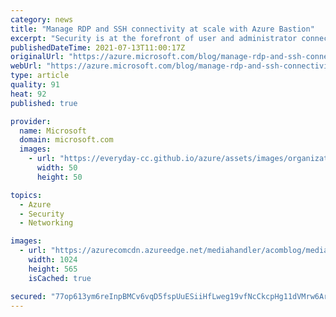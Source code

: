 ```yaml
---
category: news
title: "Manage RDP and SSH connectivity at scale with Azure Bastion"
excerpt: "Security is at the forefront of user and administrator connectivity to cloud services. As enterprises continue to move mission-critical applications to the Cloud, the need for secure, scalable, and reliable remote public connectivity and jumpbox services increases."
publishedDateTime: 2021-07-13T11:00:17Z
originalUrl: "https://azure.microsoft.com/blog/manage-rdp-and-ssh-connectivity-at-scale-with-azure-bastion/"
webUrl: "https://azure.microsoft.com/blog/manage-rdp-and-ssh-connectivity-at-scale-with-azure-bastion/"
type: article
quality: 91
heat: 92
published: true

provider:
  name: Microsoft
  domain: microsoft.com
  images:
    - url: "https://everyday-cc.github.io/azure/assets/images/organizations/microsoft.com-50x50.jpg"
      width: 50
      height: 50

topics:
  - Azure
  - Security
  - Networking

images:
  - url: "https://azurecomcdn.azureedge.net/mediahandler/acomblog/media/Default/blog/a380e21f-b1a6-457b-94c5-1fd1b800db63.png"
    width: 1024
    height: 565
    isCached: true

secured: "77op613ym6reInpBMCv6vqD5fspUuESiiHfLweg19vfNcCkcpHg11dVMrw6ArghW+iMz6T/ihSQ1ZrnEsgl6Q50ND55cAahj1JhUJKQsrzgDxcz6YJH28673mVOTRmKFTi4g224cKkAf8kIdE0IZYmCq24kPQULZlqMGtpYPg866igYXJuBhajf4yDCMFaozkhSoP9ZWGEo6SpnfdfV+aHPbUGO4vIsL+INQWGVXFchbLhKT5UP3FoiBOxXC7RK2zbEm/fOiMWIlxEP/1MM3YlQ61qwUoJOjK/ffRYmX6cq0s/VF81aiLL9paKYdC+nFYoxzOagPAowQbYRsTAivL5Ko4rB4/2SqilhYY+6ZjgM=;AmtHm6NCR8IsbdLKvYmJwA=="
---
```


